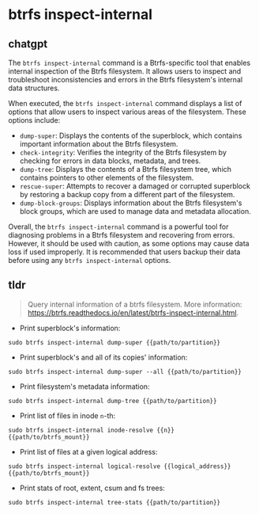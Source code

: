 # btrfs inspect-internal 
## chatgpt 
The `btrfs inspect-internal` command is a Btrfs-specific tool that enables internal inspection of the Btrfs filesystem. It allows users to inspect and troubleshoot inconsistencies and errors in the Btrfs filesystem's internal data structures.

When executed, the `btrfs inspect-internal` command displays a list of options that allow users to inspect various areas of the filesystem. These options include:

- `dump-super`: Displays the contents of the superblock, which contains important information about the Btrfs filesystem.
- `check-integrity`: Verifies the integrity of the Btrfs filesystem by checking for errors in data blocks, metadata, and trees.
- `dump-tree`: Displays the contents of a Btrfs filesystem tree, which contains pointers to other elements of the filesystem.
- `rescue-super`: Attempts to recover a damaged or corrupted superblock by restoring a backup copy from a different part of the filesystem.
- `dump-block-groups`: Displays information about the Btrfs filesystem's block groups, which are used to manage data and metadata allocation.

Overall, the `btrfs inspect-internal` command is a powerful tool for diagnosing problems in a Btrfs filesystem and recovering from errors. However, it should be used with caution, as some options may cause data loss if used improperly. It is recommended that users backup their data before using any `btrfs inspect-internal` options. 

## tldr 
 
> Query internal information of a btrfs filesystem.
> More information: <https://btrfs.readthedocs.io/en/latest/btrfs-inspect-internal.html>.

- Print superblock's information:

`sudo btrfs inspect-internal dump-super {{path/to/partition}}`

- Print superblock's and all of its copies' information:

`sudo btrfs inspect-internal dump-super --all {{path/to/partition}}`

- Print filesystem's metadata information:

`sudo btrfs inspect-internal dump-tree {{path/to/partition}}`

- Print list of files in inode `n`-th:

`sudo btrfs inspect-internal inode-resolve {{n}} {{path/to/btrfs_mount}}`

- Print list of files at a given logical address:

`sudo btrfs inspect-internal logical-resolve {{logical_address}} {{path/to/btrfs_mount}}`

- Print stats of root, extent, csum and fs trees:

`sudo btrfs inspect-internal tree-stats {{path/to/partition}}`
